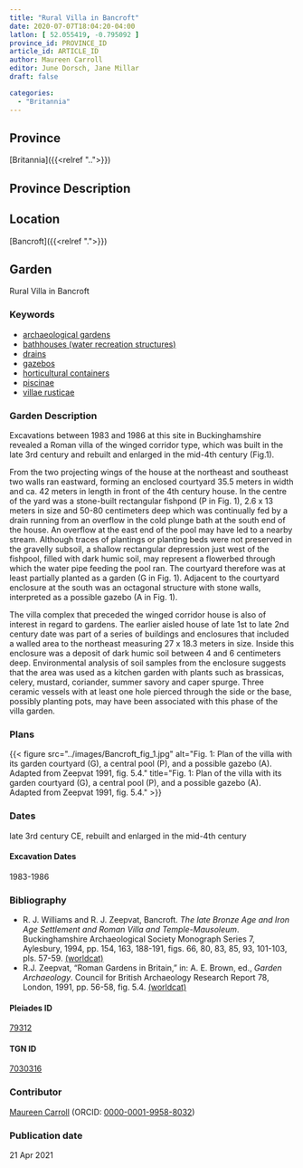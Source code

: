 ```yaml
---
title: "Rural Villa in Bancroft"
date: 2020-07-07T18:04:20-04:00
latlon: [ 52.055419, -0.795092 ]
province_id: PROVINCE_ID
article_id: ARTICLE_ID
author: Maureen Carroll
editor: June Dorsch, Jane Millar
draft: false

categories:
  - "Britannia"
---
```


## Province

[Britannia]({{<relref "..">}})  

## Province Description


## Location

[Bancroft]({{<relref ".">}})  

<!--### Location Description-->

<!-- LEAVE THIS BLANK FOR NOW -->

<!--## Sublocation-->

<!--
[AREA WITHIN LOCATION, LIKE “PALATINE HILL”](GEOREFERENCE LINK)
A sublocation is any area larger than an individual garden, but located within a location. I would always try to include a link to a controlled vocabulary here if possible. This ID may well be different from the Garden ID, e.g., Pompeii versus a Garden in one of the houses which has its own Pleiades ID.
-->

<!--### Sublocation Description-->

<!-- DESCRIPTION -->

## Garden

Rural Villa in Bancroft

### Keywords

- [archaeological gardens](#)
- [bathhouses (water recreation structures)](http://vocab.getty.edu/page/aat/300007347)
- [drains](http://vocab.getty.edu/page/aat/300052564)
- [gazebos](http://vocab.getty.edu/page/aat/300006798)
- [horticultural containers](http://vocab.getty.edu/page/aat/300198749)
- [piscinae](http://vocab.getty.edu/page/aat/300375619)
- [villae rusticae](http://vocab.getty.edu/page/aat/300005518)

### Garden Description

Excavations between 1983 and 1986 at this site in Buckinghamshire revealed a Roman villa of the winged corridor type, which was built in the late 3rd century and rebuilt and enlarged in the mid-4th century (Fig.1).

From the two projecting wings of the house at the northeast and southeast two walls ran eastward, forming an enclosed courtyard 35.5 meters in width and ca. 42 meters in length in front of the 4th century house. In the centre of the yard was a stone-built rectangular fishpond (P in Fig. 1), 2.6 x 13 meters in size and 50-80 centimeters deep which was continually fed by a drain running from an overflow in the cold plunge bath at the south end of the house. An overflow at the east end of the pool may have led to a nearby stream. Although traces of plantings or planting beds were not preserved in the gravelly subsoil, a shallow rectangular depression just west of the fishpool, filled with dark humic soil, may represent a flowerbed through which the water pipe feeding the pool ran. The courtyard therefore was at least partially planted as a garden (G in Fig. 1). Adjacent to the courtyard enclosure at the south was an octagonal structure with stone walls, interpreted as a possible gazebo (A in Fig. 1).

The villa complex that preceded the winged corridor house is also of interest in regard to gardens. The earlier aisled house of late 1st to late 2nd century date was part of a series of buildings and enclosures that included a walled area to the northeast measuring 27 x 18.3 meters in size. Inside this enclosure was a deposit of dark humic soil between 4 and 6 centimeters deep. Environmental analysis of soil samples from the enclosure suggests that the area was used as a kitchen garden with plants such as brassicas, celery, mustard, coriander, summer savory and caper spurge. Three ceramic vessels with at least one hole pierced through the side or the base, possibly planting pots, may have been associated with this phase of the villa garden.

<!--### Maps-->

### Plans

{{< figure src="../images/Bancroft_fig_1.jpg" alt="Fig. 1: Plan of the villa with its garden courtyard (G), a central pool (P), and a possible gazebo (A). Adapted from Zeepvat 1991, fig. 5.4." title="Fig. 1: Plan of the villa with its garden courtyard (G), a central pool (P), and a possible gazebo (A). Adapted from Zeepvat 1991, fig. 5.4." >}}

<!--### Images-->

### Dates

late 3rd century CE, rebuilt and enlarged in the mid-4th century

#### Excavation Dates

1983-1986

### Bibliography

* R. J. Williams and R. J. Zeepvat, Bancroft. *The late Bronze Age and Iron Age Settlement and Roman Villa and Temple-Mausoleum*. Buckinghamshire Archaeological Society Monograph Series 7, Aylesbury, 1994, pp. 154, 163, 188-191, figs. 66, 80, 83, 85, 93, 101-103, pls. 57-59. [(worldcat)](http://www.worldcat.org/oclc/669708984)
* R.J. Zeepvat, “Roman Gardens in Britain,” in: A. E. Brown, ed., *Garden Archaeology*. Council for British Archaeology Research Report 78, London, 1991, pp. 56-58, fig. 5.4. [(worldcat)](http://www.worldcat.org/oclc/911653165)

<!--#### Periodo ID-->

<!-- [PERIODO_ID](https://pleiades.stoa.org/places/PLEIADES_ID) -->

#### Pleiades ID

[79312](https://pleiades.stoa.org/places/79312)

#### TGN ID
[7030316](http://vocab.getty.edu/page/tgn/7030316)

### Contributor

[Maureen Carroll](https://www.sheffield.ac.uk/archaeology/our-people/academic-staff/maureen-carroll) (ORCID: [0000-0001-9958-8032](https://orcid.org/0000-0001-9958-8032))

### Publication date


21 Apr 2021

<!--### Related articles-->

<!-- Links to other related articles. Leave blank for now -->
